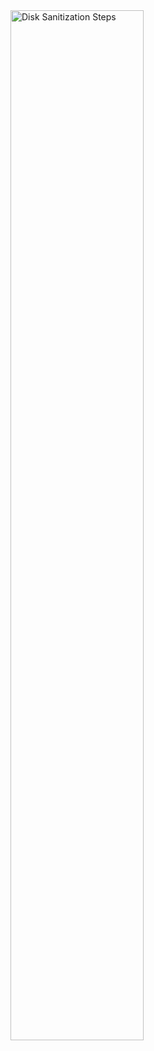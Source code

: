<img src="https://i.imgur.com/oeFQs10.png" height="65%" width="65%" alt="Disk Sanitization Steps"/> 
